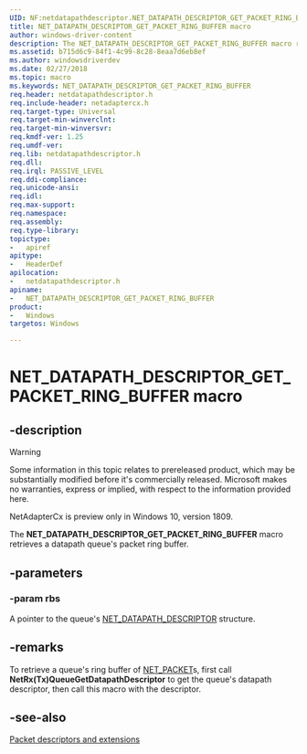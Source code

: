 ```yaml
---
UID: NF:netdatapathdescriptor.NET_DATAPATH_DESCRIPTOR_GET_PACKET_RING_BUFFER
title: NET_DATAPATH_DESCRIPTOR_GET_PACKET_RING_BUFFER macro
author: windows-driver-content
description: The NET_DATAPATH_DESCRIPTOR_GET_PACKET_RING_BUFFER macro retrieves a datapath queue's packet ring buffer.
ms.assetid: b715d6c9-84f1-4c99-8c28-8eaa7d6eb8ef
ms.author: windowsdriverdev
ms.date: 02/27/2018
ms.topic: macro
ms.keywords: NET_DATAPATH_DESCRIPTOR_GET_PACKET_RING_BUFFER
req.header: netdatapathdescriptor.h
req.include-header: netadaptercx.h
req.target-type: Universal
req.target-min-winverclnt:
req.target-min-winversvr:
req.kmdf-ver: 1.25
req.umdf-ver:
req.lib: netdatapathdescriptor.h
req.dll:
req.irql: PASSIVE_LEVEL
req.ddi-compliance:
req.unicode-ansi:
req.idl:
req.max-support:
req.namespace:
req.assembly:
req.type-library: 
topictype: 
-	apiref
apitype: 
-	HeaderDef
apilocation: 
-	netdatapathdescriptor.h
apiname: 
-	NET_DATAPATH_DESCRIPTOR_GET_PACKET_RING_BUFFER
product:
-	Windows
targetos: Windows

---
```


# NET_DATAPATH_DESCRIPTOR_GET_PACKET_RING_BUFFER macro


## -description
> [!WARNING]
> Some information in this topic relates to prereleased product, which may be substantially modified before it's commercially released. Microsoft makes no warranties, express or implied, with respect to the information provided here.
>
> NetAdapterCx is preview only in Windows 10, version 1809.

The **NET_DATAPATH_DESCRIPTOR_GET_PACKET_RING_BUFFER** macro retrieves a datapath queue's packet ring buffer.

## -parameters

### -param rbs
A pointer to the queue's [NET_DATAPATH_DESCRIPTOR](ns-netdatapathdescriptor-_net_datapath_descriptor.md) structure.

## -remarks
To retrieve a queue's ring buffer of [NET_PACKET](../netpacket/ns-netpacket-_net_packet.md)s, first call **NetRx(Tx)QueueGetDatapathDescriptor** to get the queue's datapath descriptor, then call this macro with the descriptor.



## -see-also

[Packet descriptors and extensions](https://docs.microsoft.com/windows-hardware/drivers/netcx/packet-descriptors-and-extensions)